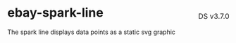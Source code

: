 <h1 style='display: flex; justify-content: space-between; align-items: center;'>
    <span>
        ebay-spark-line
    </span>
    <span style='font-weight: normal; font-size: medium; margin-bottom: -15px;'>
        DS v3.7.0
    </span>
</h1>

The spark line displays data points as a static svg graphic
